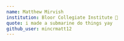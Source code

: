 ```yaml
---
name: Matthew Mirvish
institution: Bloor Collegiate Institute 🚩
quote: i made a submarine do things yay
github_user: mincrmatt12
---
```

